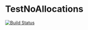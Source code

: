 # TestNoAllocations

[![Build Status](https://github.com/bloodworkxgaming/TestNoAllocations.jl/actions/workflows/CI.yml/badge.svg?branch=master)](https://github.com/bloodworkxgaming/TestNoAllocations.jl/actions/workflows/CI.yml?query=branch%3Amaster)
